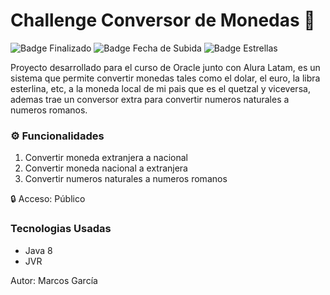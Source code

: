 # Challenge Conversor de Monedas 💸

![Badge Finalizado](https://img.shields.io/badge/Estado-Terminado-green)
![Badge Fecha de Subida](https://img.shields.io/badge/Fecha_Lanzamiento-Agosto_2023-blue)
![Badge Estrellas](https://img.shields.io/github/stars/MarcosGarciaa?style=social)

Proyecto desarrollado para el curso de Oracle junto con Alura Latam, es un sistema que permite convertir monedas tales como el dolar,
el euro, la libra esterlina, etc, a la moneda local de mi pais que es el quetzal y viceversa, ademas trae un conversor extra para convertir
numeros naturales a numeros romanos.

### ⚙️ Funcionalidades
1. Convertir moneda extranjera a nacional
2. Convertir moneda nacional a extranjera
3. Convertir numeros naturales a numeros romanos

🔒 Acceso: Público

### Tecnologias Usadas
- Java 8
- JVR

Autor: Marcos García
